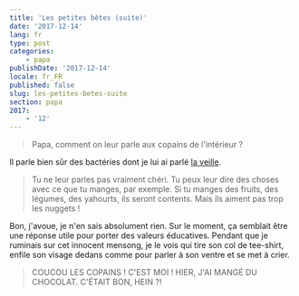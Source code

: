 ```yaml
---
title: 'Les petites bêtes (suite)'
date: '2017-12-14'
lang: fr
type: post
categories:
    - papa
publishDate: '2017-12-14'
locale: fr_FR
published: false
slug: les-petites-betes-suite
section: papa
2017:
    - '12'
---
```


> Papa, comment on leur parle aux copains de l'intérieur ?

<!--more-->

Il parle bien sûr des bactéries dont je lui ai parlé [la veille](/2017/12/les-petites-betes/).

> Tu ne leur parles pas vraiment chéri. Tu peux leur dire des choses avec ce que tu manges, par exemple. Si tu manges des fruits, des légumes, des yahourts, ils seront contents. Mais ils aiment pas trop les nuggets !

Bon, j'avoue, je n'en sais absolument rien. Sur le moment, ça semblait être une réponse utile pour porter des valeurs éducatives. Pendant que je ruminais sur cet innocent mensong, je le vois qui tire son col de tee-shirt, enfile son visage dedans comme pour parler à son ventre et se met à crier.

> COUCOU LES COPAINS ! C'EST MOI ! HIER, J'AI MANGÉ DU CHOCOLAT. C'ÉTAIT BON, HEIN ?!
